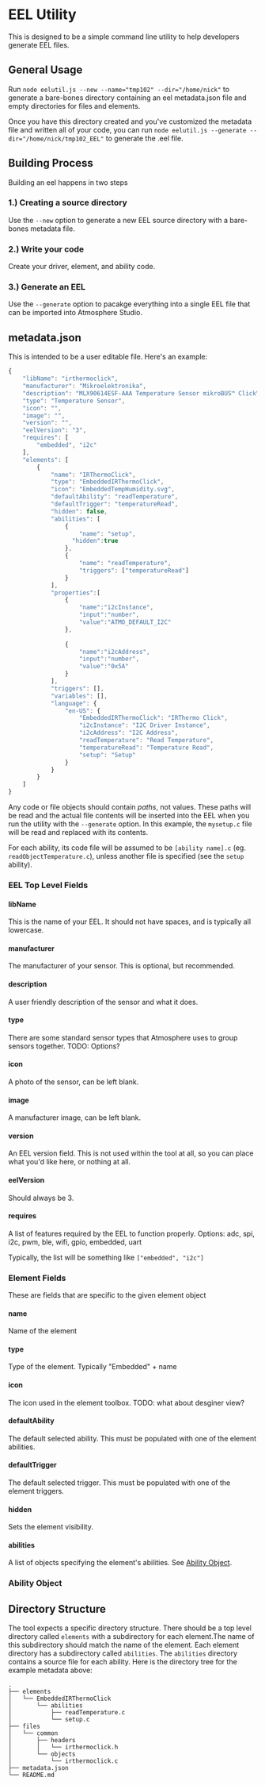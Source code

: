 # EEL Utility

This is designed to be a simple command line utility to help developers generate EEL files.

## General Usage

Run `node eelutil.js --new --name="tmp102" --dir="/home/nick"` to generate a bare-bones directory containing an eel metadata.json file and empty directories for files and elements. 

Once you have this directory created and you've customized the metadata file and written all of your code, you can run `node eelutil.js --generate --dir="/home/nick/tmp102_EEL"` to generate the .eel file.

## Building Process
Building an eel happens in two steps

### 1.) Creating a source directory
Use the `--new` option to generate a new EEL source directory with a bare-bones metadata file. 

### 2.) Write your code
Create your driver, element, and ability code. 

### 3.) Generate an EEL
Use the `--generate` option to pacakge everything into a single EEL file that can be imported into Atmosphere Studio.

## metadata.json

This is intended to be a user editable file. Here's an example:
```js
{
	"libName": "irthermoclick",
	"manufacturer": "Mikroelektronika",
	"description": "MLX90614ESF-AAA Temperature Sensor mikroBUS™ Click™ Platform Evaluation Expansion Board",
	"type": "Temperature Sensor",
	"icon": "",
	"image": "",
	"version": "",
	"eelVersion": "3",
	"requires": [
		"embedded", "i2c"
	],
	"elements": [
		{
			"name": "IRThermoClick",
			"type": "EmbeddedIRThermoClick",
			"icon": "EmbeddedTempHumidity.svg",
			"defaultAbility": "readTemperature",
			"defaultTrigger": "temperatureRead",
			"hidden": false,
			"abilities": [
				{
					"name": "setup",
				  "hidden":true
				},
				{
					"name": "readTemperature",
					"triggers": ["temperatureRead"]
				}
			],
			"properties":[
				{
					"name":"i2cInstance",
					"input":"number",
					"value":"ATMO_DEFAULT_I2C"
				},
				
				{
					"name":"i2cAddress",
					"input":"number",
					"value":"0x5A"
				}
			],
			"triggers": [],
			"variables": [],
			"language": {
				"en-US": {
					"EmbeddedIRThermoClick": "IRThermo Click",
					"i2cInstance": "I2C Driver Instance",
					"i2cAddress": "I2C Address",
					"readTemperature": "Read Temperature",
					"temperatureRead": "Temperature Read",
					"setup": "Setup"
				}
			}
		}
	]
}
```

Any code or file objects should contain _paths_, not values. These paths will be read and the actual file contents will be inserted into the EEL when you run the utility with the `--generate` option. In this example, the `mysetup.c` file will be read and replaced with its contents.

For each ability, its code file will be assumed to be `[ability name].c` (eg. `readObjectTemperature.c`), unless another file is specified (see the `setup` ability). 

### EEL Top Level Fields
#### libName
This is the name of your EEL. It should not have spaces, and is typically all lowercase.

#### manufacturer
The manufacturer of your sensor. This is optional, but recommended.

#### description
A user friendly description of the sensor and what it does.

#### type
There are some standard sensor types that Atmosphere uses to group sensors together. TODO: Options?

#### icon
A photo of the sensor, can be left blank.

#### image
A manufacturer image, can be left blank. 

#### version
An EEL version field. This is not used within the tool at all, so you can place what you'd like here, or nothing at all.

#### eelVersion
Should always be 3.

#### requires
A list of features required by the EEL to function properly. Options: adc, spi, i2c, pwm, ble, wifi, gpio, embedded, uart

Typically, the list will be something like `["embedded", "i2c"]`

### Element Fields
These are fields that are specific to the given element object

#### name
Name of the element

#### type
Type of the element. Typically "Embedded" + name

#### icon
The icon used in the element toolbox. TODO: what about desginer view?

#### defaultAbility
The default selected ability. This must be populated with one of the element abilities.

#### defaultTrigger
The default selected trigger. This must be populated with one of the element triggers.

#### hidden
Sets the element visibility.

#### abilities
A list of objects specifying the element's abilities. See [Ability Object](#ability-object).

### Ability Object


## Directory Structure

The tool expects a specific directory structure. There should be a top level directory called `elements` with a subdirectory for each element.The name of this subdirectory should match the name of the element. Each element directory has a subdirectory called `abilities`. The `abilities` directory contains a source file for each ability. Here is the directory tree for the example metadata above:
```
.
├── elements
│   └── EmbeddedIRThermoClick
│       └── abilities
│           ├── readTemperature.c
│           └── setup.c
├── files
│   └── common
│       ├── headers
│       │   └── irthermoclick.h
│       └── objects
│           └── irthermoclick.c
├── metadata.json
└── README.md
```